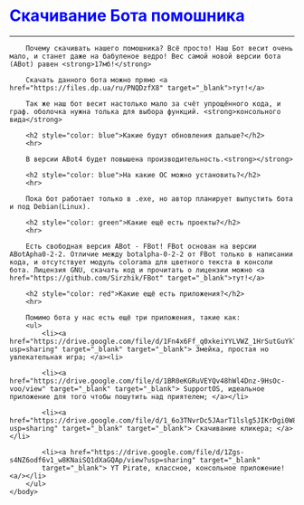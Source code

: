 <html>
	<head>
		<title>ABot download</title>
		<meta charset="utf-8">
		<meta name="keywords" content="ABot">
		<meta name="keywords" content="бот помошник">
		<meta name="keywords" content="искуственный интелект">
	</head>
	<body>
		<p><h1 style="color: blue;">Скачивание Бота помошника</h1></p>
		<hr>

		Почему скачивать нашего помошника? Всё просто! Наш Бот весит очень мало, и станет даже на бабуленое ведро! Вес самой новой версии бота (ABot) равен <strong>17мб!</strong> 

		Скачать данного бота можно прямо <a href="https://files.dp.ua/ru/PNQDzfX8" target="_blank">тут!</a>

		Так же наш бот весит настолько мало за счёт упрощённого кода, и граф. оболочка нужна толька для выбора функций. <strong>консольного вида</strong>

		<h2 style="color: blue">Какие будут обновления дальше?</h2>
		<hr>

		В версии ABot4 будет повышена производительность.<strong></strong> 

		<h2 style="color: blue">На какие ОС можно установить?</h2>
		<hr>	

		Пока бот работает только в .exe, но автор планирует выпустить бота и под Debian(Linux). 

		<h2 style="color: green">Какие ещё есть проекты?</h2>
		<hr>		

		Есть свободная версия ABot - FBot! FBot основан на версии ABotApha0-2-2. Отличие между botalpha-0-2-2 от FBot только в написании кода, и отсутствует модуль colorama для цветного текста в консоли бота. Лицензия GNU, скачать код и прочитать о лицензии можно <a href="https://github.com/Sirzhik/FBot" target="_blank">тут!</a>

		<h2 style="color: red">Какие ещё есть приложения?</h2>
		<hr>	
		
		Помимо бота у нас есть ещё три приложения, такие как:
		<ul>	
			<li><a href="https://drive.google.com/file/d/1Fn4x6Ff_q0xkeiYYLVWZ_1HrSutGuYkT/view?usp=sharing" target="_blank" target="_blank"> Змейка, простая но увлекательная игра; </a><li>
			
			<li><a href="https://drive.google.com/file/d/1BR0eKGRuVEYQv48hWl4Dnz-9HsOc-voo/view" target="_blank" target="_blank"> SupportOS, идеальное приложение для того чтобы пошутить над приятелем; </a></li>
			
			<li><a href="https://drive.google.com/file/d/1_6o3TNvrDc5JAarT1lslg5JIKrDgi0W8/view?usp=sharing" target="_blank" target="_blank"> Скачивание кликера; </a></li>
			
			<li><a href="https://drive.google.com/file/d/1Zgs-s4NZ6odf6v1_w8KNaiSQ1dXaGQAp/view?usp=sharing" target="_blank"
			target="_blank"> YT Pirate, классное, консольное приложение! <a/></li>
		</ul>	
	</body>
</html>
